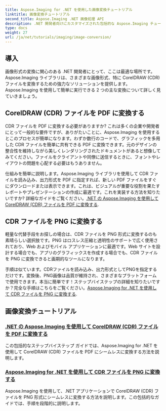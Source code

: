 ```yaml
---
title: Aspose.Imaging for .NET を使用した画像変換チュートリアル
linktitle: 画像変換チュートリアル
second_title: Aspose.Imaging .NET 画像処理 API
description: .NET 開発者向けにカスタマイズされた包括的な Aspose.Imaging チュートリアルを使用して、CorelDRAW (CDR) ファイルを PDF および PNG に変換する方法を簡単に学習できます。
type: docs
weight: 27
url: /ja/net/tutorials/imaging/image-conversion/
---
```

## 導入

画像形式の変換に関心のある .NET 開発者にとって、ここは最適な場所です。Aspose.Imaging ライブラリは、さまざまな画像形式、特に CorelDRAW (CDR) ファイルを変換するための強力なソリューションを提供します。Aspose.Imaging を使用して簡単に実行できる 2 つの主な変換について詳しく見ていきましょう。

## CorelDRAW (CDR) ファイルを PDF に変換する

CDR ファイルを PDF に変換する必要がありますか? これは多くの企業や開発者にとって一般的な要件ですが、ありがたいことに、Aspose.Imaging を使用するとこのプロセスが簡単になります。わずか数行のコードで、グラフィックを多用した CDR ファイルを簡単に共有できる PDF に変換できます。元のデザインの整合性を維持しながら美しくレンダリングされたドキュメントがあると想像してみてください。ファイルをクライアントや同僚に送信するときに、フォントやレイアウトの問題を心配する必要はもうありません。 

仕組みを簡単に説明します。Aspose.Imaging ライブラリを使用して CDR ファイルを読み込み、出力形式を PDF に指定すれば、新しい PDF ファイルをすぐにダウンロードまたは表示できます。これは、ビジュアルが重要な役割を果たすレポートやプレゼンテーションの作成に最適です。これを実装する方法を知りたいですか? 詳細なガイドをご覧ください。[.NET の Aspose.Imaging を使用して CorelDRAW (CDR) ファイルを PDF に変換する](./convert-cdr-files-to-pdf/).

## CDR ファイルを PNG に変換する

軽量な代替手段をお探しの場合は、CDR ファイルを PNG 形式に変換するのも素晴らしい選択肢です。PNG はロスレス圧縮と透明性のサポートで広く使用されており、Web およびモバイル アプリケーションに最適です。Web サイトを設計する場合でも、アプリのグラフィックスを作成する場合でも、CDR ファイルを PNG に変換できると画期的なツールになります。

手順は似ています。CDRファイルを読み込み、出力形式としてPNGを指定するだけです。変換後、PNG画像は品質が維持され、さまざまなプラットフォームで使用できます。本当に簡単です！ステップバイステップの詳細を知りたいですか？完全な手順はこちらをご覧ください。[Aspose.Imaging for .NET を使用して CDR ファイルを PNG に変換する](./convert-cdr-files-to-png/).

## 画像変換チュートリアル
### [.NET の Aspose.Imaging を使用して CorelDRAW (CDR) ファイルを PDF に変換する](./convert-cdr-files-to-pdf/)
この包括的なステップバイステップ ガイドでは、Aspose.Imaging for .NET を使用して CorelDRAW (CDR) ファイルを PDF にシームレスに変換する方法を説明します。
### [Aspose.Imaging for .NET を使用して CDR ファイルを PNG に変換する](./convert-cdr-files-to-png/)
Aspose.Imaging を使用して、.NET アプリケーションで CorelDRAW (CDR) ファイルを PNG 形式にシームレスに変換する方法を説明します。この包括的なガイドでは、手順を段階的に説明します。